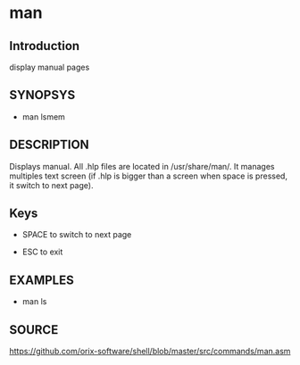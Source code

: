 # man

## Introduction

display manual pages

## SYNOPSYS

+ man lsmem

## DESCRIPTION

Displays manual. All .hlp files are located in /usr/share/man/. It manages multiples text screen (if .hlp is bigger than a screen when space is pressed, it switch to next page).

## Keys

+ SPACE to switch to next page

+ ESC to exit

## EXAMPLES

+ man ls

## SOURCE

https://github.com/orix-software/shell/blob/master/src/commands/man.asm
